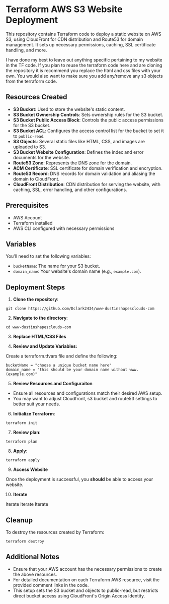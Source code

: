 # Terraform AWS S3 Website Deployment

This repository contains Terraform code to deploy a static website on AWS S3, using CloudFront for CDN distribution and Route53 for domain management. It sets up necessary permissions, caching, SSL certificate handling, and more.

I have done my best to leave out anything specific pertaining to my website in the TF code. If you plan to reuse the terraform code here and are cloning the repository it is recommend you replace the html and css files with your own. You would also want to make sure you add any/remove any s3 objects from the terraform code.

## Resources Created

- **S3 Bucket**: Used to store the website's static content.
- **S3 Bucket Ownership Controls**: Sets ownership rules for the S3 bucket.
- **S3 Bucket Public Access Block**: Controls the public access permissions for the S3 bucket.
- **S3 Bucket ACL**: Configures the access control list for the bucket to set it to `public-read`.
- **S3 Objects**: Several static files like HTML, CSS, and images are uploaded to S3.
- **S3 Bucket Website Configuration**: Defines the index and error documents for the website.
- **Route53 Zone**: Represents the DNS zone for the domain.
- **ACM Certificate**: SSL certificate for domain verification and encryption.
- **Route53 Record**: DNS records for domain validation and aliasing the domain to CloudFront.
- **CloudFront Distribution**: CDN distribution for serving the website, with caching, SSL, error handling, and other configurations.

## Prerequisites

- AWS Account
- Terraform installed
- AWS CLI configured with necessary permissions

## Variables

You'll need to set the following variables:

- `bucketName`: The name for your S3 bucket.
- `domain_name`: Your website's domain name (e.g., `example.com`).

## Deployment Steps

1. **Clone the repository**:
```
git clone https://github.com/Dclark2434/www-dustinshapesclouds-com
```

2. **Navigate to the directory**:
```
cd www-dustinshapesclouds-com
```
3. **Replace HTML/CSS Files**

4. **Review and Update Variables:**

Create a terraform.tfvars file and define the following:
```
bucketName = "choose a unique bucket name here"
domain_name = "this should be your domain name without www. (example.com)"
```
5. **Review Resources and Configuraiton**

- Ensure all resources and configurations match their desired AWS setup.  
- You may want to adjust Cloudfront, s3 bucket and route53 settings to better suit your needs.

6. **Initialize Terraform**:
```
terraform init
```

7. **Review plan**:
```
terraform plan
```

8. **Apply**:
```
terraform apply
```

9. **Access Website**  

Once the deployment is successful, you **should** be able to access your website.

10. **Iterate**  

Iterate
Iterate
Iterate

## Cleanup

To destroy the resources created by Terraform:

```
terraform destroy
```

## Additional Notes

- Ensure that your AWS account has the necessary permissions to create the above resources.
- For detailed documentation on each Terraform AWS resource, visit the provided comment links in the code.
- This setup sets the S3 bucket and objects to public-read, but restricts direct bucket access using CloudFront's Origin Access Identity.
